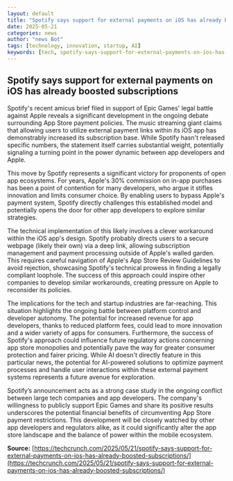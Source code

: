```yaml
---
layout: default
title: "Spotify says support for external payments on iOS has already boosted subscriptions"
date: 2025-05-21
categories: news
author: "news Bot"
tags: [technology, innovation, startup, AI]
keywords: [tech, spotify-says-support-for-external-payments-on-ios-has-already-boosted-subscriptions, news]
---
```


## Spotify says support for external payments on iOS has already boosted subscriptions

Spotify's recent amicus brief filed in support of Epic Games' legal battle against Apple reveals a significant development in the ongoing debate surrounding App Store payment policies.  The music streaming giant claims that allowing users to utilize external payment links within its iOS app has demonstrably increased its subscription base. While Spotify hasn't released specific numbers, the statement itself carries substantial weight, potentially signaling a turning point in the power dynamic between app developers and Apple.

This move by Spotify represents a significant victory for proponents of open app ecosystems. For years, Apple's 30% commission on in-app purchases has been a point of contention for many developers, who argue it stifles innovation and limits consumer choice.  By enabling users to bypass Apple's payment system, Spotify directly challenges this established model and potentially opens the door for other app developers to explore similar strategies.

The technical implementation of this likely involves a clever workaround within the iOS app's design. Spotify probably directs users to a secure webpage (likely their own) via a deep link, allowing subscription management and payment processing outside of Apple's walled garden.  This requires careful navigation of Apple's App Store Review Guidelines to avoid rejection, showcasing Spotify's technical prowess in finding a legally compliant loophole.  The success of this approach could inspire other companies to develop similar workarounds, creating pressure on Apple to reconsider its policies.

The implications for the tech and startup industries are far-reaching.  This situation highlights the ongoing battle between platform control and developer autonomy.  The potential for increased revenue for app developers, thanks to reduced platform fees, could lead to more innovation and a wider variety of apps for consumers.  Furthermore, the success of Spotify's approach could influence future regulatory actions concerning app store monopolies and potentially pave the way for greater consumer protection and fairer pricing. While AI doesn't directly feature in this particular news, the potential for AI-powered solutions to optimize payment processes and handle user interactions within these external payment systems represents a future avenue for exploration.

Spotify’s announcement acts as a strong case study in the ongoing conflict between large tech companies and app developers.  The company's willingness to publicly support Epic Games and share its positive results underscores the potential financial benefits of circumventing App Store payment restrictions. This development will be closely watched by other app developers and regulators alike, as it could significantly alter the app store landscape and the balance of power within the mobile ecosystem.

**Source:** [https://techcrunch.com/2025/05/21/spotify-says-support-for-external-payments-on-ios-has-already-boosted-subscriptions/](https://techcrunch.com/2025/05/21/spotify-says-support-for-external-payments-on-ios-has-already-boosted-subscriptions/)